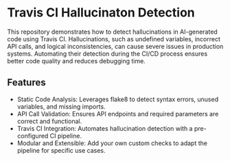 # Travis CI Hallucinaton Detection

This repository demonstrates how to detect hallucinations in AI-generated code using Travis CI. Hallucinations, such as undefined variables, incorrect API calls, and logical inconsistencies, can cause severe issues in production systems. Automating their detection during the CI/CD process ensures better code quality and reduces debugging time.

## Features
- Static Code Analysis: Leverages flake8 to detect syntax errors, unused variables, and missing imports.
- API Call Validation: Ensures API endpoints and required parameters are correct and functional.
- Travis CI Integration: Automates hallucination detection with a pre-configured CI pipeline.
- Modular and Extensible: Add your own custom checks to adapt the pipeline for specific use cases.

